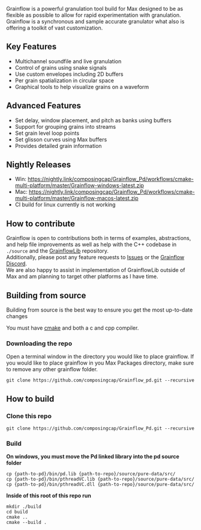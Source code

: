 Grainflow is a powerful granulation tool build for Max designed to be as flexible as possible to allow for rapid experimentation with granulation. Grainflow is a synchronous and sample accurate granulator what also is offering a toolkit of vast customization. 


## Key Features
- Multichannel soundfile and live granulation
- Control of grains using snake signals
- Use custom envelopes including 2D buffers
- Per grain spatialization in circular space
- Graphical tools to help visualize grains on a waveform
  
## Advanced Features 
- Set delay, window placement, and pitch as banks using buffers
- Support for grouping grains into streams
- Set grain level loop points 
- Set glisson curves using Max buffers 
- Provides detailed grain information 

## Nightly Releases
- Win: https://nightly.link/composingcap/Grainflow_Pd/workflows/cmake-multi-platform/master/Grainflow-windows-latest.zip
- Mac: https://nightly.link/composingcap/Grainflow_Pd/workflows/cmake-multi-platform/master/Grainflow-macos-latest.zip
- CI build for linux currently is not working

## How to contribute
Grainflow is open to contributions both in terms of examples, abstractions, and help file improvements as well as help with the C++ codebase in `./source` and the [GrainflowLib](https://github.com/composingcap/GrainflowLib) repository. \
Additionally, please post any feature requests to [Issues](https://github.com/composingcap/Grainflow_pd/issues) or the [Grainflow Discord](https://discord.gg/8RUUUvjVgK). \
We are also happy to assist in implementation of GrainflowLib outside of Max and am planning to target other platforms as I have time. 
## Building from source
Building from source is the best way to ensure you get the most up-to-date changes

You must have [cmake](https://cmake.org/) and both a c and cpp compiler.
### Downloading the repo
Open a terminal window in the directory you would like to place grainflow.
If you would like to place grainflow in you Max Packages directory, make sure to remove any other grainflow folder.
```
git clone https://github.com/composingcap/Grainflow_pd.git --recursive
```

## How to build
### Clone this repo 
```
git clone https://github.com/composingcap/Grainflow_Pd.git --recursive 
```
### Build
**On windows, you must move the Pd linked library into the pd source folder** 
``` 
cp {path-to-pd}/bin/pd.lib {path-to-repo}/source/pure-data/src/
cp {path-to-pd}/bin/pthreadVC.lib {path-to-repo}/source/pure-data/src/
cp {path-to-pd}/bin/pthreadVC.dll {path-to-repo}/source/pure-data/src/
```
**Inside of this root of this repo run**
```
mkdir ./build
cd build
cmake ..
cmake --build .
```
